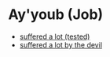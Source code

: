 # Ay'youb (Job)

- [suffered a lot (tested)](https://quran.com/21/83)
- [suffered a lot by the devil](https://quran.com/38/41)
